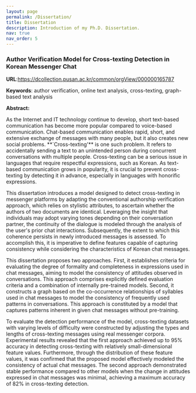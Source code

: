 ```yaml
---
layout: page
permalink: /Dissertation/
title: Dissertation
description: Introduction of my Ph.D. Dissertation.
nav: true
nav_order: 5
---
```


<h3> Author Verification Model for Cross-texting Detection in Korean Messenger Chat </h3>
<p><b>URL</b>:<a href="https://dcollection.pusan.ac.kr/common/orgView/000000165787">https://dcollection.pusan.ac.kr/common/orgView/000000165787</a></p>
<p><b>Keywords</b>: author verification, online text analysis, cross-texting, graph-based text analysis </p>

<p><b>Abstract:</b></p>
   As the Internet and IT technology continue to develop, short text-based communication has become more popular compared to voice-based communication. 
   Chat-based communication enables rapid, short, and extensive exchange of messages with many people, but it also creates new social problems. 
   **`Cross-texting'** is one such problem. 
   It refers to accidentally sending a text to an unintended person during concurrent conversations with multiple people. 
   Cross-texting can be a serious issue in languages that require respectful expressions, such as Korean.
   As text-based communication grows in popularity, it is crucial to prevent cross-texting by detecting it in advance, especially in languages with honorific expressions.

   This dissertation introduces a model designed to detect cross-texting in messenger platforms by adapting the conventional authorship verification approach, which relies on stylistic attributes, to ascertain whether the authors of two documents are identical.
   Leveraging the insight that individuals may adopt varying tones depending on their conversation partner, the continuity of the dialogue is modeled through the analysis of the user's prior chat interactions. 
   Subsequently, the extent to which this coherence persists in newly introduced messages is assessed.
   To accomplish this, it is imperative to define features capable of capturing consistency while considering the characteristics of Korean chat messages.

   This dissertation proposes two approaches.
   First, it establishes criteria for evaluating the degree of formality and completeness in expressions used in chat messages, aiming to model the consistency of attitudes observed in conversations.
   This approach comprises explicitly defined evaluation criteria and a combination of internally pre-trained models.
   Second, it constructs a graph based on the co-occurrence relationships of syllables used in chat messages to model the consistency of frequently used patterns in conversations. 
   This approach is constituted by a model that captures patterns inherent in given chat messages without pre-training.
    
   To evaluate the detection performance of the model, cross-texting datasets with varying levels of difficulty were constructed by adjusting the types and lengths of cross-texting messages using real messenger corpora.
   Experimental results revealed that the first approach achieved up to 95\% accuracy in detecting cross-texting with relatively small-dimensional feature values. 
   Furthermore, through the distribution of these feature values, it was confirmed that the proposed model effectively modeled the consistency of actual chat messages.
   The second approach demonstrated stable performance compared to other models when the change in attitudes expressed in chat messages was minimal, achieving a maximum accuracy of 82\% in cross-texting detection.
